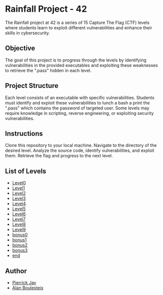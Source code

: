 # Rainfall Project - 42
The Rainfall project at 42 is a series of 15 Capture The Flag (CTF) levels where students learn to exploit different vulnerabilities and enhance their skills in cybersecurity.

## Objective
The goal of this project is to progress through the levels by identifying vulnerabilities in the provided executables and exploiting these weaknesses to retrieve the ".pass" hidden in each level.

## Project Structure
Each level consists of an executable with specific vulnerabilities.
Students must identify and exploit these vulnerabilities to lunch a bash a print the ".pass" which contains the password of targeted user.
Some levels may require knowledge in scripting, reverse engineering, or exploiting security vulnerabilities.

## Instructions
Clone this repository to your local machine.
Navigate to the directory of the desired level.
Analyze the source code, identify vulnerabilities, and exploit them.
Retrieve the flag and progress to the next level.

## List of Levels
- [Level0](level0/resources/README.md)
- [Level1](level1/resources/README.md)
- [Level2](level2/resources/README.md)
- [Level3](level3/resources/README.md)
- [Level4](level4/resources/README.md)
- [Level5](level5/resources/README.md)
- [Level6](level6/resources/README.md)
- [Level7](level7/resources/README.md)
- [Level8](level8/resources/README.md)
- [Level9](level9/resources/README.md)
- [bonus0](bonus0/resources/README.md)
- [bonus1](bonus1/resources/README.md)
- [bonus2](bonus2/resources/README.md)
- [bonus3](bonus3/resources/README.md)
- [end](end/resources/README.md)

## Author
- [Pierrick Jay](https://github.com/Pierrickjay)
- [Alan Boulesteix](https://github.com/AlanBoulesteix)
